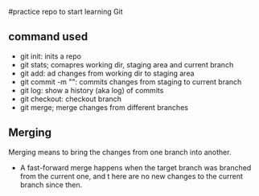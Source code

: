 
#practice repo to start learning Git

## command used
- git init: inits a repo
- git stats; comapres working dir, staging area and current branch
- git add: ad changes from working dir to staging area
- git commit -m "<message>": commits changes from staging to current branch
- git log: show a history (aka log) of commits
- git checkout: checkout branch
- git merge; merge changes from different branches

## Merging
Merging means to bring the changes from one branch into another.

- A fast-forward merge happens when the target branch was branched from the current one, and t here are no new changes to the current branch since then.